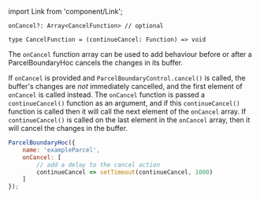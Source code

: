 import Link from 'component/Link';

```flow
onCancel?: Array<CancelFunction> // optional

type CancelFunction = (continueCancel: Function) => void
```

The `onCancel` function array can be used to add behaviour before or after a ParcelBoundaryHoc cancels the changes in its buffer.

If `onCancel` is provided and `ParcelBoundaryControl.cancel()` is called, the buffer's changes are *not* immediately cancelled, and the first element of `onCancel` is called instead. The `onCancel` function is passed a `continueCancel()` function as an argument, and if this `continueCancel()` function is called then it will call the next element of the `onCancel` array. If `continueCancel()` is called on the last element in the `onCancel` array, then it will cancel the changes in the buffer.

```js
ParcelBoundaryHoc({
    name: 'exampleParcel',
    onCancel: [
        // add a delay to the cancel action
        continueCancel => setTimeout(continueCancel, 1000)
    ]
});
```
